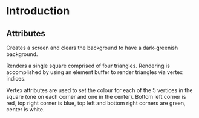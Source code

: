 Introduction
============

Attributes
----------

Creates a screen and clears the background to have a dark-greenish background.

Renders a single square comprised of four triangles.
Rendering is accomplished by using an element buffer to render triangles via 
vertex indices.

Vertex attributes are used to set the colour for each of the 5 vertices in the 
square (one on each corner and one in the center). Bottom left corner is red, 
top right corner is blue, top left and bottom right corners are green, center is 
white.

